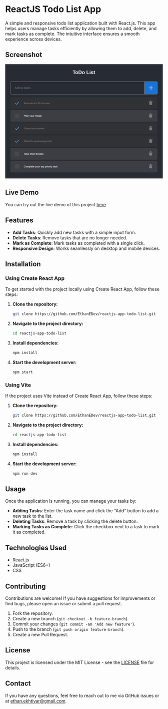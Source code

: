 # ReactJS Todo List App

A simple and responsive todo list application built with React.js. This app helps users manage tasks efficiently by allowing them to add, delete, and mark tasks as complete. The intuitive interface ensures a smooth experience across devices.

## Screenshot

![Todo List Screenshot](./screenshot.png)  <!-- Replace with the path to your screenshot image -->

## Live Demo

You can try out the live demo of this project [here](https://reactjs-app-todo-list.vercel.app/).

## Features

- **Add Tasks**: Quickly add new tasks with a simple input form.
- **Delete Tasks**: Remove tasks that are no longer needed.
- **Mark as Complete**: Mark tasks as completed with a single click.
- **Responsive Design**: Works seamlessly on desktop and mobile devices.

## Installation

### Using Create React App

To get started with the project locally using Create React App, follow these steps:

1. **Clone the repository:**

    ```bash
    git clone https://github.com/EthanEDev/reactjs-app-todo-list.git
    ```

2. **Navigate to the project directory:**

    ```bash
    cd reactjs-app-todo-list
    ```

3. **Install dependencies:**

    ```bash
    npm install
    ```

4. **Start the development server:**

    ```bash
    npm start
    ```

### Using Vite

If the project uses Vite instead of Create React App, follow these steps:

1. **Clone the repository:**

    ```bash
    git clone https://github.com/EthanEDev/reactjs-app-todo-list.git
    ```

2. **Navigate to the project directory:**

    ```bash
    cd reactjs-app-todo-list
    ```

3. **Install dependencies:**

    ```bash
    npm install
    ```

4. **Start the development server:**

    ```bash
    npm run dev
    ```

## Usage

Once the application is running, you can manage your tasks by:

- **Adding Tasks**: Enter the task name and click the "Add" button to add a new task to the list.
- **Deleting Tasks**: Remove a task by clicking the delete button.
- **Marking Tasks as Complete**: Click the checkbox next to a task to mark it as completed.

## Technologies Used

- React.js
- JavaScript (ES6+)
- CSS

## Contributing

Contributions are welcome! If you have suggestions for improvements or find bugs, please open an issue or submit a pull request.

1. Fork the repository.
2. Create a new branch (`git checkout -b feature-branch`).
3. Commit your changes (`git commit -am 'Add new feature'`).
4. Push to the branch (`git push origin feature-branch`).
5. Create a new Pull Request.

## License

This project is licensed under the MIT License - see the [LICENSE](LICENSE) file for details.

## Contact

If you have any questions, feel free to reach out to me via GitHub issues or at [ethan.ekhtiyar@gmail.com](mailto:ethan.ekhtiyar@gmail.com).
